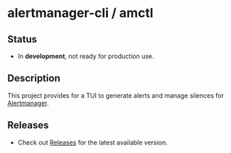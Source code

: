 # alertmanager-cli / amctl

## Status

- In **development**, not ready for production use.

## Description

This project provides for a TUI  to generate alerts and manage silences for [Alertmanager](https://prometheus.io/docs/alerting/latest/alertmanager/).

## Releases

- Check out [Releases](https://github.com/geekxflood/alertmanager-cli/releases) for the latest available version.
